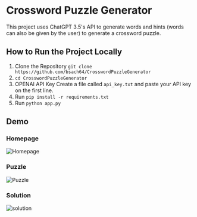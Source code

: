 # Crossword Puzzle Generator
This project uses ChatGPT 3.5's API to generate words and hints (words can also be given by the user) to generate a crossword puzzle.

## How to Run the Project Locally
1. Clone the Repository
`git clone https://github.com/bsach64/CrosswordPuzzleGenerator`
2. `cd CrosswordPuzzleGenerator`
3. OPENAI API Key
Create a file called `api_key.txt` and paste your API key on the first line.
4. Run `pip install -r requirements.txt`
5. Run `python app.py`

## Demo
### Homepage
![Homepage](https://github.com/bsach64/CrosswordPuzzleGenerator/assets/69461338/592d888e-ca21-4029-985f-1e7b3b6b2c5d)

### Puzzle
![Puzzle](https://github.com/bsach64/CrosswordPuzzleGenerator/assets/69461338/d66f347a-f233-4211-ad8d-53e41ec3f8fa)

### Solution
![solution](https://github.com/bsach64/CrosswordPuzzleGenerator/assets/69461338/c223bb6b-058f-4c31-bbd9-aaf07922a697)
